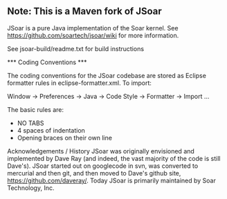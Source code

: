 ## Note: This is a Maven fork of JSoar

JSoar is a pure Java implementation of the Soar kernel. See 
https://github.com/soartech/jsoar/wiki for more information.

See jsoar-build/readme.txt for build instructions

*** Coding Conventions ***

The coding conventions for the JSoar codebase are stored as Eclipse
formatter rules in eclipse-formatter.xml. To import:

Window -> Preferences -> Java -> Code Style -> Formatter -> Import ...

The basic rules are:

* NO TABS
* 4 spaces of indentation
* Opening braces on their own line

Acknowledgements / History
JSoar was originally envisioned and implemented by Dave Ray (and indeed, the 
vast majority of the code is still Dave's). JSoar started out on googlecode in
svn, was converted to mercurial and then git, and then moved to Dave's github 
site, https://github.com/daveray/. Today JSoar is primarily maintained by Soar 
Technology, Inc.
